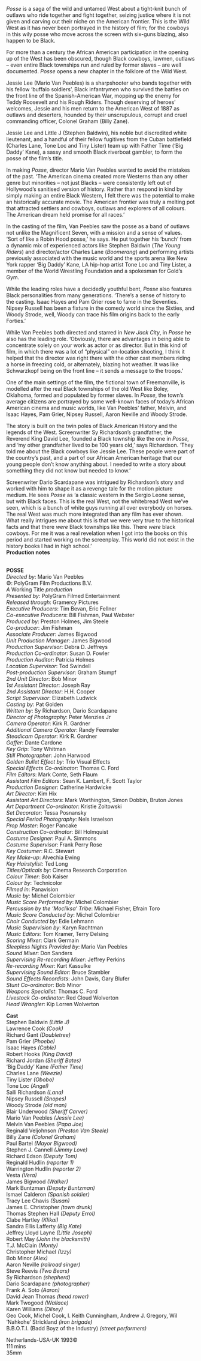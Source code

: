 
_Posse_ is a saga of the wild and untamed West about a tight-knit bunch of outlaws who ride together and fight together, seizing justice where it is not given and carving out their niche on the American frontier. This is the Wild West as it has never been portrayed in the history of film; for the cowboys in this wily posse who move across the screen with six-guns blazing, also happen to be Black.

For more than a century the African American participation in the opening up of the West has been obscured, though Black cowboys, lawmen, outlaws – even entire Black townships run and ruled by former slaves – are well documented. _Posse_ opens a new chapter in the folklore of the Wild West.

Jessie Lee (Mario Van Peebles) is a sharpshooter who bands together with his fellow ‘buffalo soldiers’, Black infantrymen who survived the battles on the front line of the Spanish-American War, mopping up the enemy for Teddy Roosevelt and his Rough Riders. Though deserving of heroes’ welcomes, Jessie and his men return to the American West of 1887 as outlaws and deserters, hounded by their unscrupulous, corrupt and cruel commanding officer, Colonel Graham (Billy Zane).

Jessie Lee and Little J (Stephen Baldwin), his noble but discredited white lieutenant, and a handful of their fellow fugitives from the Cuban battlefield (Charles Lane, Tone Loc and Tiny Lister) team up with Father Time (‘Big Daddy’ Kane), a sassy and smooth Black riverboat gambler, to form the posse of the film’s title.

In making _Posse_, director Mario Van Peebles wanted to avoid the mistakes of the past. ‘The American cinema created more Westerns than any other genre but minorities – not just Blacks – were consistently left out of Hollywood’s sanitised version of history. Rather than respond in kind by simply making an entire Black Western, I felt there was the potential to make an historically accurate movie. The American frontier was truly a melting pot that attracted settlers and cowboys, outlaws and explorers of all colours. The American dream held promise for all races.’

In the casting of the film, Van Peebles saw the posse as a band of outlaws not unlike the Magnificent Seven, with a mission and a sense of values. ‘Sort of like a Robin Hood posse,’ he says. He put together his ‘bunch’ from a dynamic mix of experienced actors like Stephen Baldwin (_The Young Riders_) and director/actor Charles Lane (_Boomerang_) and performing artists previously associated with the music world and the sports arena like New York rapper ‘Big Daddy’ Kane, LA hip-hop artist Tone Loc and Tiny Lister, a member of the World Wrestling Foundation and a spokesman for Gold’s Gym.

While the leading roles have a decidedly youthful bent, _Posse_ also features Black personalities from many generations. ‘There’s a sense of history to the casting. Isaac Hayes and Pam Grier rose to fame in the Seventies. Nipsey Russell has been a fixture in the comedy world since the Sixties, and Woody Strode, well, Woody can trace his film origins back to the early Forties.’

While Van Peebles both directed and starred in _New Jack City_, in _Posse_ he also has the leading role. ‘Obviously, there are advantages in being able to concentrate solely on your work as actor or as director. But in this kind of film, in which there was a lot of “physical” on-location shooting, I think it helped that the director was right there with the other cast members riding a horse in freezing cold, or alternately, blazing hot weather. It was like Schwarzkopf being on the front line – it sends a message to the troops.’

One of the main settings of the film, the fictional town of Freemanville, is modelled after the real Black townships of the old West like Boley, Oklahoma, formed and populated by former slaves. In _Posse_, the town’s average citizens are portrayed by some well-known faces of today’s African American cinema and music worlds, like Van Peebles’ father, Melvin, and Isaac Hayes, Pam Grier, Nipsey Russell, Aaron Neville and Woody Strode.

The story is built on the twin poles of Black American History and the legends of the West. Screenwriter Sy Richardson’s grandfather, the Reverend King David Lee, founded a Black township like the one in _Posse_, and ‘my other grandfather lived to be 100 years old,’ says Richardson. ‘They told me about the Black cowboys like Jessie Lee. These people were part of the country’s past, and a part of our African American heritage that our young people don’t know anything about. I needed to write a story about something they did not know but needed to know.’

Screenwriter Dario Scardapane was intrigued by Richardson’s story and worked with him to shape it as a revenge tale for the motion picture medium. He sees _Posse_ as ‘a classic western in the Sergio Leone sense, but with Black faces. This is the real West, not the whitebread West we’ve seen, which is a bunch of white guys running all over everybody on horses. The real West was much more integrated than any film has ever shown. What really intrigues me about this is that we were very true to the historical facts and that there _were_ Black townships like this. There _were_ black cowboys. For me it was a real revelation when I got into the books on this period and started working on the screenplay. This world did not exist in the history books I had in high school.’  
**Production notes**
<br><br>

**POSSE**  
_Directed by_: Mario Van Peebles  
©: PolyGram Film Productions B.V.  
_A_ Working Title _production_  
_Presented by_: PolyGram Filmed Entertainment  
_Released through_: Gramercy Pictures  
_Executive Producers_: Tim Bevan, Eric Fellner  
_Co-executive Producers_: Bill Fishman,  Paul Webster  
_Produced by_: Preston Holmes, Jim Steele  
_Co-producer_: Jim Fishman  
_Associate Producer_: James Bigwood  
_Unit Production Manager_: James Bigwood  
_Production Supervisor_: Debra D. Jeffreys  
_Production Co-ordinator_: Susan D. Fowler  
_Production Auditor_: Patricia Holmes  
_Location Supervisor_: Tod Swindell  
_Post-production Supervisor_: Graham Stumpf  
_2nd Unit Director_: Bob Minor  
_1st Assistant Director_: Joseph Ray  
_2nd Assistant Director_: H.H. Cooper  
_Script Supervisor_: Elizabeth Ludwick  
_Casting by_: Pat Golden  
_Written by_: Sy Richardson, Dario Scardapane  
_Director of Photography_: Peter Menzies Jr  
_Camera Operator_: Kirk R. Gardner  
_Additional Camera Operator_: Randy Feemster  
_Steadicam Operator_: Kirk R. Gardner  
_Gaffer_: Dante Cardone  
_Key Grip_: Tony Whitman  
_Still Photographer_: John Harwood  
_Golden Bullet Effect by_: Trio Visual Effects  
_Special Effects Co-ordinator_: Thomas C. Ford  
_Film Editors_: Mark Conte, Seth Flaum  
_Assistant Film Editors_: Sean K. Lambert,  F. Scott Taylor  
_Production Designer_: Catherine Hardwicke  
_Art Director_: Kim Hix  
_Assistant Art Directors_: Mark Worthington,  Simon Dobbin, Bruton Jones  
_Art Department Co-ordinator_: Kristie Zoltowski  
_Set Decorator_: Tessa Posnansky  
_Special Period Photography_: Nels Israelson  
_Prop Master_: Roger Pancake  
_Construction Co-ordinator_: Bill Holmquist  
_Costume Designer_: Paul A. Simmons  
_Costume Supervisor_: Frank Perry Rose  
_Key Costumer_: R.C. Stewart  
_Key Make-up_: Alvechia Ewing  
_Key Hairstylist_: Ted Long  
_Titles/Opticals by_: Cinema Research Corporation  
_Colour Timer_: Bob Kaiser  
_Colour by_: Technicolor  
_Filmed in_: Panavision  
_Music by_: Michel Colombier  
_Music Score Performed by_: Michel Colombier  
_Percussion by the ‘Mocliksa’ Tribe_:  Michael Fisher, Efrain Toro  
_Music Score Conducted by_: Michel Colombier  
_Choir Conducted by_: Edie Lehmann  
_Music Supervision by_: Karyn Rachtman  
_Music Editors_: Tom Kramer, Terry Delsing  
_Scoring Mixer_: Clark Germain  
_Sleepless Nights Provided by_: Mario Van Peebles  
_Sound Mixer_: Don Sanders  
_Supervising Re-recording Mixer_: Jeffrey Perkins  
_Re-recording Mixer_: Kurt Kassulke  
_Supervising Sound Editor_: Bruce Stambler  
_Sound Effects Recordists_: John Davis, Gary Blufer  
_Stunt Co-ordinator_: Bob Minor  
_Weapons Specialist_: Thomas C. Ford  
_Livestock Co-ordinator_: Red Cloud Wolverton  
_Head Wrangler_: Kip Lorren Wolverton

**Cast**  
Stephen Baldwin _(Little J)_  
Lawrence Cook _(Cook)_  
Richard Gant _(Doubletree)_  
Pam Grier _(Phoebe)_  
Isaac Hayes _(Cable)_  
Robert Hooks _(King David)_  
Richard Jordan _(Sheriff Bates)_  
‘Big Daddy’ Kane _(Father Time)_  
Charles Lane _(Weezie)_  
Tiny Lister _(Obobo)_  
Tone Loc _(Angel)_  
Salli Richardson _(Lana)_  
Nipsey Russell _(Snopes)_  
Woody Strode _(old man)_  
Blair Underwood _(Sheriff Carver)_  
Mario Van Peebles _(Jessie Lee)_  
Melvin Van Peebles _(Papa Joe)_  
Reginald Veljohnson _(Preston Van Steele)_  
Billy Zane _(Colonel Graham)_  
Paul Bartel _(Mayor Bigwood)_  
Stephen J. Cannell _(Jimmy Love)_  
Richard Edson _(Deputy Tom)_  
Reginald Hudlin _(reporter 1)_  
Warrington Hudlin _(reporter 2)_  
Vesta _(Vera)_  
James Bigwood _(Walker)_  
Mark Buntzman _(Deputy Buntzman)_  
Ismael Calderon _(Spanish soldier)_  
Tracy Lee Chavis _(Susan)_  
James E. Christopher _(town drunk)_  
Thomas Stephen Hall _(Deputy Errol)_  
Clabe Hartley _(Klikai)_  
Sandra Ellis Lafferty _(Big Kate)_  
Jeffrey Lloyd Layne _(Little Joseph)_  
Robert May _(John the blacksmith)_  
T.J. McClain _(Monty)_  
Christopher Michael _(Izzy)_  
Bob Minor _(Alex)_  
Aaron Neville _(railroad singer)_  
Steve Reevis _(Two Bears)_  
Sy Richardson _(shepherd)_  
Dario Scardapane _(photographer)_  
Frank A. Soto _(Aaron)_  
David Jean Thomas _(head rower)_  
Mark Twogood _(Wallace)_  
Karen Williams _(Dilsey)_  
Geo Cook, Michel Cook, I. Keith Cunningham, Andrew J. Gregory, Wil ‘Nahkohe’ Strickland _(iron brigade)_  
B.B.O.T.I. (Badd Boyz of the Industry) _(street performers)_  

Netherlands-USA-UK 1993©  
111 mins  
35mm
<br><br>
<!--stackedit_data:
eyJoaXN0b3J5IjpbLTE0NzM3OTM2XX0=
-->
